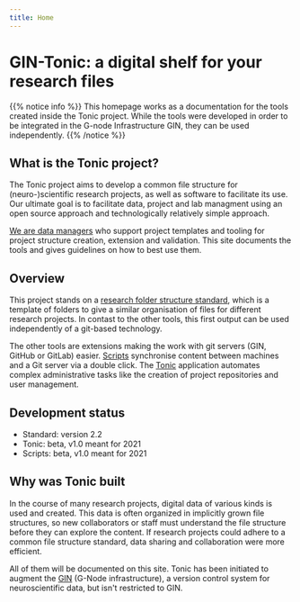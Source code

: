 ```yaml
---
title: Home
---
```


# GIN-Tonic: a digital shelf for your research files

{{% notice info %}}
This homepage works as a documentation for the tools created inside the Tonic project.
While the tools were developed in order to be integrated in the G-node Infrastructure GIN, they can be used independently.
{{% /notice %}}

## What is the Tonic project?

The Tonic project aims to develop a common file structure for (neuro-)scientific research projects, as well as software to facilitate its use. Our ultimate goal is to facilitate data, project and lab managment using an open source approach and technologically relatively simple approach.

[We are data managers](about) who support project templates and tooling for project structure creation, extension and validation. This site documents the tools and gives guidelines on how to best use them.

## Overview

This project stands on a [research folder structure standard](standard), which is a template of folders to give a similar organisation of files for different research projects. In contast to the other tools, this first output can be used independently of a git-based technology.

The other tools are extensions making the work with git servers (GIN, GitHub or GitLab) easier. [Scripts](tooling/scripts) synchronise content between machines and a Git server via a double click. The [Tonic](tooling/tonictool) application automates complex administrative tasks like the creation of project repositories and user management.

## Development status

- Standard: version 2.2
- Tonic: beta, v1.0 meant for 2021
- Scripts: beta, v1.0 meant for 2021

## Why was Tonic built

In the course of many research projects, digital data of various kinds is used and created.
This data is often organized in implicitly grown file structures, so new collaborators or staff must understand the file structure before they can explore the content.
If research projects could adhere to a common file structure standard, data sharing and collaboration were more efficient.

All of them will be documented on this site.
Tonic has been initiated to augment the [GIN] (G-Node infrastructure), a version control system for neuroscientific data, but isn't restricted to GIN.

[GIN]: https://gin.g-node.org
